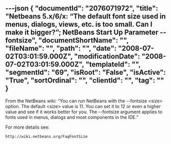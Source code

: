 ---json
{
  "documentId": "2076071972",
  "title": "Netbeans 5.x/6/x: “The default font size used in menus, dialogs, views, etc. is too small. Can I make it bigger?”; NetBeans Start Up Parameter --fontsize",
  "documentShortName": "",
  "fileName": "",
  "path": "",
  "date": "2008-07-02T03:01:59.000Z",
  "modificationDate": "2008-07-02T03:01:59.000Z",
  "templateId": "",
  "segmentId": "69",
  "isRoot": "False",
  "isActive": "True",
  "sortOrdinal": "",
  "clientId": "",
  "tag": ""
}
---

From the NetBeans wiki: “You can run NetBeans with the --fontsize &lt;size&gt; option. The default &lt;size&gt; value is 11. You can set it to 12 or even a higher value and see if it works better for you. The --fontsize argument applies to fonts used in menus, dialogs and most components in the IDE.”

For more details see:

    http://wiki.netbeans.org/FaqFontSize
